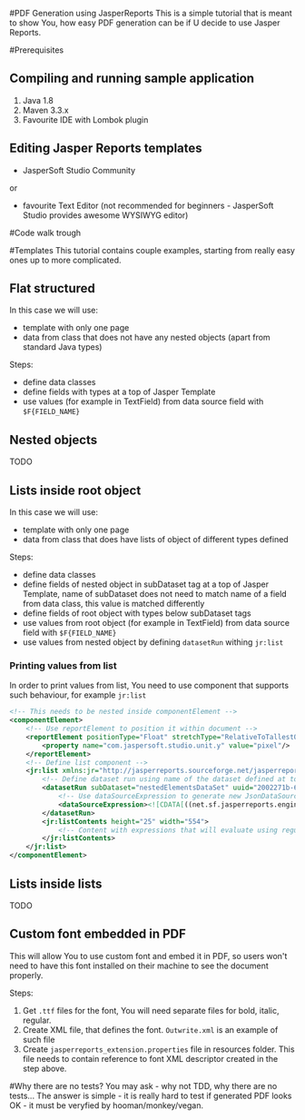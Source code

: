 #PDF Generation using JasperReports
 This is a simple tutorial that is meant to show You, how easy PDF generation can be if U decide to use Jasper Reports.

#Prerequisites
## Compiling and running sample application
1. Java 1.8
2. Maven 3.3.x
3. Favourite IDE with Lombok plugin

## Editing Jasper Reports templates
- JasperSoft Studio Community

or

- favourite Text Editor (not recommended for beginners - JasperSoft Studio provides awesome WYSIWYG editor)

#Code walk trough

#Templates
This tutorial contains couple examples, starting from really easy ones up to more complicated.

## Flat structured
In this case we will use:
- template with only one page
- data from class that does not have any nested objects (apart from standard Java types)

Steps:
- define data classes
- define fields with types at a top of Jasper Template
- use values (for example in TextField) from data source field with ```$F{FIELD_NAME}```

## Nested objects
TODO

## Lists inside root object
In this case we will use:
- template with only one page
- data from class that does have lists of object of different types defined

Steps:
- define data classes
- define fields of nested object in subDataset tag at a top of Jasper Template, name of subDataset does not need to match name of a field from data class, this value is matched differently
- define fields of root object with types below subDataset tags 
- use values from root object (for example in TextField) from data source field with ```$F{FIELD_NAME}```
- use values from nested object by defining ```datasetRun``` withing ```jr:list```

### Printing values from list
In order to print values from list, You need to use component that supports such behaviour, for example ```jr:list```
```xml
<!-- This needs to be nested inside componentElement -->
<componentElement>
    <!-- Use reportElement to position it within document -->
	<reportElement positionType="Float" stretchType="RelativeToTallestObject" isPrintRepeatedValues="false" x="0" y="110" width="554" height="25" isRemoveLineWhenBlank="true" uuid="5914e6ae-75ab-408b-8481-37cc8b9aca77">
		<property name="com.jaspersoft.studio.unit.y" value="pixel"/>
	</reportElement>
	<!-- Define list component -->
	<jr:list xmlns:jr="http://jasperreports.sourceforge.net/jasperreports/components" xsi:schemaLocation="http://jasperreports.sourceforge.net/jasperreports/components http://jasperreports.sourceforge.net/xsd/components.xsd" printOrder="Horizontal">
	    <!-- Define dataset run using name of the dataset defined at top of the report -->
		<datasetRun subDataset="nestedElementsDataSet" uuid="2002271b-6392-4900-9f37-b779ff0f6226">
		    <!-- Use dataSourceExpression to generate new JsonDataSource from field in original JsonDataSource passed from Java -->
			<dataSourceExpression><![CDATA[((net.sf.jasperreports.engine.data.JsonDataSource)$P{REPORT_DATA_SOURCE}).subDataSource("nestedElements")]]></dataSourceExpression>
		</datasetRun>
	    <jr:listContents height="25" width="554">
			<!-- Content with expressions that will evaluate using regular syntax, like ${FIELD_NAME} -->
		</jr:listContents>
	</jr:list>
</componentElement>
```

## Lists inside lists
TODO

## Custom font embedded in PDF
This will allow You to use custom font and embed it in PDF, so users won't need to have this font installed on their machine to see the document properly.

Steps:
1. Get ```.ttf``` files for the font, You will need separate files for bold, italic, regular.
2. Create XML file, that defines the font. ```Outwrite.xml``` is an example of such file
3. Create ```jasperreports_extension.properties``` file in resources folder. This file needs to contain reference to font XML descriptor created in the step above.



#Why there are no tests?
You may ask - why not TDD, why there are no tests... The answer is simple - it is really hard to test if generated PDF looks OK - it must be veryfied by hooman/monkey/vegan.
